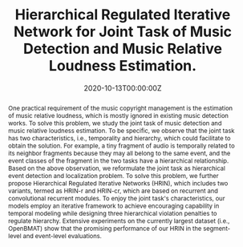 ---
title: "Hierarchical Regulated Iterative Network for Joint Task of Music Detection and Music Relative Loudness Estimation."
authors:
- BijueJia
- XiPeng
- YaoChen
- ShenglanYang
- admin
date: "2020-10-13T00:00:00Z"
doi: "https://doi.org/10.1109/TASLP.2020.3030484"

# Schedule page publish date (NOT publication's date).
publishDate: "2017-01-01T00:00:00Z"

# Publication type.
# Legend: 0 = Uncategorized; 1 = Conference paper; 2 = Journal article;
# 3 = Preprint / Working Paper; 4 = Report; 5 = Book; 6 = Book section;
# 7 = Thesis; 8 = Patent
publication_types: ["2"]

# Publication name and optional abbreviated publication name.
publication: "IEEE/ACM Transactions on Audio, Speech, and Language Processing"
publication_short: ""

abstract: "One practical requirement of the music copyright management is the estimation of music relative loudness, which is mostly ignored in existing music detection works. To solve this problem, we study the joint task of music detection and music relative loudness estimation. To be specific, we observe that the joint task has two characteristics, i.e., temporality and hierarchy, which could facilitate to obtain the solution. For example, a tiny fragment of audio is temporally related to its neighbor fragments because they may all belong to the same event, and the event classes of the fragment in the two tasks have a hierarchical relationship. Based on the above observation, we reformulate the joint task as hierarchical event detection and localization problem. To solve this problem, we further propose Hierarchical Regulated Iterative Networks (HRIN), which includes two variants, termed as HRIN-r and HRIN-cr, which are based on recurrent and convolutional recurrent modules. To enjoy the joint task's characteristics, our models employ an iterative framework to achieve encouraging capability in temporal modeling while designing three hierarchical violation penalties to regulate hierarchy. Extensive experiments on the currently largest dataset (i.e., OpenBMAT) show that the promising performance of our HRIN in the segment-level and event-level evaluations."

# Summary. An optional shortened abstract.
summary:

tags:

featured: false

links:
url_pdf: 'https://ieeexplore.ieee.org/stamp/stamp.jsp?tp=&arnumber=9206919'
#url_code: '#'
#url_dataset: '#'


# Featured image
# To use, add an image named `featured.jpg/png` to your page's folder. 
image:
  caption: 'Image credit: [**Unsplash**](https://unsplash.com/photos/s9CC2SKySJM)'
  focal_point: ""
  preview_only: false

# Associated Projects (optional).
#   Associate this publication with one or more of your projects.
#   Simply enter your project's folder or file name without extension.
#   E.g. `internal-project` references `content/project/internal-project/index.md`.
#   Otherwise, set `projects: []`.
projects:
- internal-project

# Slides (optional).
#   Associate this publication with Markdown slides.
#   Simply enter your slide deck's filename without extension.
#   E.g. `slides: "example"` references `content/slides/example/index.md`.
#   Otherwise, set `slides: ""`.
slides: example
---